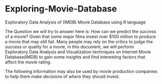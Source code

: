 # Exploring-Movie-Database
Exploratory Data Analysis of (IMDB) Movie Database using R language


The Question we will try to answer here is: How can we predict the success of a movie? Given that some major films invest over $100 million to produce a movie that may still fail.
Many people may rely on the critics to judge the success or quality for a movie, in this document, we will perform Exploratory Data Analysis and Visualization techniques on Internet Movie Database(IMDB) to gain some insights and find interesting factors that affect the movie rating. 

The following information may also be used by movie production companies to help them make decisions of where they should invest.

